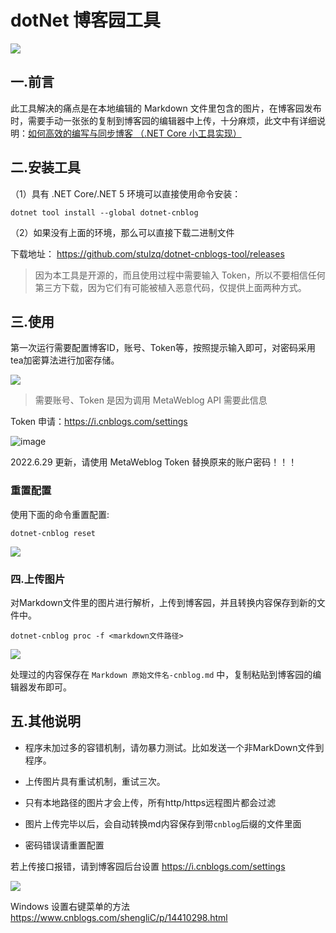 # dotNet 博客园工具 

[![](https://img.shields.io/nuget/v/dotnet-cnblog.svg?style=flat-square&label=nuget)](https://www.nuget.org/packages/dotnet-cnblog)

## 一.前言

此工具解决的痛点是在本地编辑的 Markdown 文件里包含的图片，在博客园发布时，需要手动一张张的复制到博客园的编辑器中上传，十分麻烦，此文中有详细说明：[如何高效的编写与同步博客 （.NET Core 小工具实现）](https://www.cnblogs.com/stulzq/p/9043632.html)

## 二.安装工具

（1）具有 .NET Core/.NET 5 环境可以直接使用命令安装：

````shell
dotnet tool install --global dotnet-cnblog
````

（2）如果没有上面的环境，那么可以直接下载二进制文件 

下载地址： https://github.com/stulzq/dotnet-cnblogs-tool/releases

> 因为本工具是开源的，而且使用过程中需要输入 Token，所以不要相信任何第三方下载，因为它们有可能被植入恶意代码，仅提供上面两种方式。

## 三.使用

第一次运行需要配置博客ID，账号、Token等，按照提示输入即可，对密码采用tea加密算法进行加密存储。

![](assets/668104-20201127164440482-852371747.png)

>需要账号、Token 是因为调用 MetaWeblog API 需要此信息

Token 申请：https://i.cnblogs.com/settings

![image](https://user-images.githubusercontent.com/13200155/176429548-bf374aa6-b16f-4b12-a464-c5adcaa86d14.png)

2022.6.29 更新，请使用 MetaWeblog Token 替换原来的账户密码！！！

### 重置配置

使用下面的命令重置配置:

````shell
dotnet-cnblog reset
````
![](assets/668104-20201127164512348-139991479.png)

### 四.上传图片

对Markdown文件里的图片进行解析，上传到博客园，并且转换内容保存到新的文件中。

````shell
dotnet-cnblog proc -f <markdown文件路径>
````
![](assets/668104-20201127164728833-2082113229.png)

处理过的内容保存在 `Markdown 原始文件名-cnblog.md` 中，复制粘贴到博客园的编辑器发布即可。

## 五.其他说明

- 程序未加过多的容错机制，请勿暴力测试。比如发送一个非MarkDown文件到程序。

- 上传图片具有重试机制，重试三次。

- 只有本地路径的图片才会上传，所有http/https远程图片都会过滤

- 图片上传完毕以后，会自动转换md内容保存到带`cnblog`后缀的文件里面

- 密码错误请重置配置

若上传接口报错，请到博客园后台设置  https://i.cnblogs.com/settings

![](assets/668104-20201127164901378-1830341075.png)


Windows 设置右键菜单的方法 https://www.cnblogs.com/shengliC/p/14410298.html
